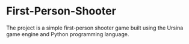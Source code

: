 # First-Person-Shooter
The project is a simple first-person shooter game built using the Ursina game engine and Python programming language. 
